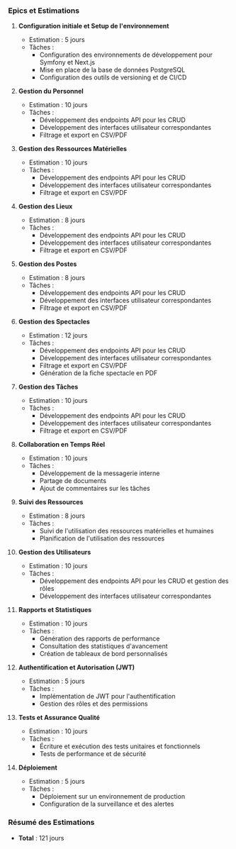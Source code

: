 ### Epics et Estimations

1. **Configuration initiale et Setup de l'environnement**

   - Estimation : 5 jours
   - Tâches :
     - Configuration des environnements de développement pour Symfony et Next.js
     - Mise en place de la base de données PostgreSQL
     - Configuration des outils de versioning et de CI/CD

2. **Gestion du Personnel**

   - Estimation : 10 jours
   - Tâches :
     - Développement des endpoints API pour les CRUD
     - Développement des interfaces utilisateur correspondantes
     - Filtrage et export en CSV/PDF

3. **Gestion des Ressources Matérielles**

   - Estimation : 10 jours
   - Tâches :
     - Développement des endpoints API pour les CRUD
     - Développement des interfaces utilisateur correspondantes
     - Filtrage et export en CSV/PDF

4. **Gestion des Lieux**

   - Estimation : 8 jours
   - Tâches :
     - Développement des endpoints API pour les CRUD
     - Développement des interfaces utilisateur correspondantes
     - Filtrage et export en CSV/PDF

5. **Gestion des Postes**

   - Estimation : 8 jours
   - Tâches :
     - Développement des endpoints API pour les CRUD
     - Développement des interfaces utilisateur correspondantes
     - Filtrage et export en CSV/PDF

6. **Gestion des Spectacles**

   - Estimation : 12 jours
   - Tâches :
     - Développement des endpoints API pour les CRUD
     - Développement des interfaces utilisateur correspondantes
     - Filtrage et export en CSV/PDF
     - Génération de la fiche spectacle en PDF

7. **Gestion des Tâches**

   - Estimation : 10 jours
   - Tâches :
     - Développement des endpoints API pour les CRUD
     - Développement des interfaces utilisateur correspondantes
     - Filtrage et export en CSV/PDF

8. **Collaboration en Temps Réel**

   - Estimation : 10 jours
   - Tâches :
     - Développement de la messagerie interne
     - Partage de documents
     - Ajout de commentaires sur les tâches

9. **Suivi des Ressources**

   - Estimation : 8 jours
   - Tâches :
     - Suivi de l'utilisation des ressources matérielles et humaines
     - Planification de l'utilisation des ressources

10. **Gestion des Utilisateurs**

    - Estimation : 10 jours
    - Tâches :
      - Développement des endpoints API pour les CRUD et gestion des rôles
      - Développement des interfaces utilisateur correspondantes

11. **Rapports et Statistiques**

    - Estimation : 10 jours
    - Tâches :
      - Génération des rapports de performance
      - Consultation des statistiques d'avancement
      - Création de tableaux de bord personnalisés

12. **Authentification et Autorisation (JWT)**

    - Estimation : 5 jours
    - Tâches :
      - Implémentation de JWT pour l'authentification
      - Gestion des rôles et des permissions

13. **Tests et Assurance Qualité**

    - Estimation : 10 jours
    - Tâches :
      - Écriture et exécution des tests unitaires et fonctionnels
      - Tests de performance et de sécurité

14. **Déploiement**
    - Estimation : 5 jours
    - Tâches :
      - Déploiement sur un environnement de production
      - Configuration de la surveillance et des alertes

### Résumé des Estimations

- **Total** : 121 jours
